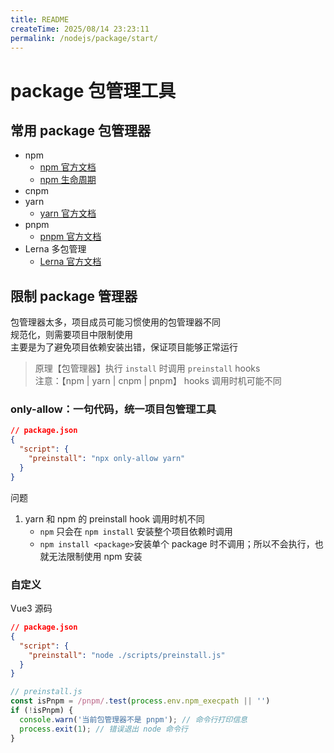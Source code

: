 ```yaml
---
title: README
createTime: 2025/08/14 23:23:11
permalink: /nodejs/package/start/
---
```


# package 包管理工具

## 常用 package 包管理器

- npm
  - [npm 官方文档](https://docs.npmjs.com/)
  - [npm 生命周期](https://docs.npmjs.com/cli/v8/using-npm/scripts#life-cycle-operation-order)
- cnpm
- yarn
  - [yarn 官方文档](https://classic.yarnpkg.com/en/docs)
- pnpm
  - [pnpm 官方文档](https://www.pnpm.cn/)
- Lerna 多包管理
  - [Lerna 官方文档](https://github.com/lerna/lerna)

## 限制 package 管理器

包管理器太多，项目成员可能习惯使用的包管理器不同  
规范化，则需要项目中限制使用  
主要是为了避免项目依赖安装出错，保证项目能够正常运行

> 原理【包管理器】执行 `install` 时调用 `preinstall` hooks  
> 注意：【npm | yarn | cnpm | pnpm】 hooks 调用时机可能不同

### only-allow：一句代码，统一项目包管理工具

```json
// package.json
{
  "script": {
    "preinstall": "npx only-allow yarn"
  }
}
```

问题

1. yarn 和 npm 的 preinstall hook 调用时机不同
   - `npm` 只会在 `npm install` 安装整个项目依赖时调用
   - `npm install <package>`安装单个 package 时不调用；所以不会执行，也就无法限制使用 npm 安装

### 自定义

Vue3 源码

```json
// package.json
{
  "script": {
    "preinstall": "node ./scripts/preinstall.js"
  }
}
```

```JavaScript
// preinstall.js
const isPnpm = /pnpm/.test(process.env.npm_execpath || '')
if (!isPnpm) {
  console.warn('当前包管理器不是 pnpm'); // 命令行打印信息
  process.exit(1); // 错误退出 node 命令行
}
```
